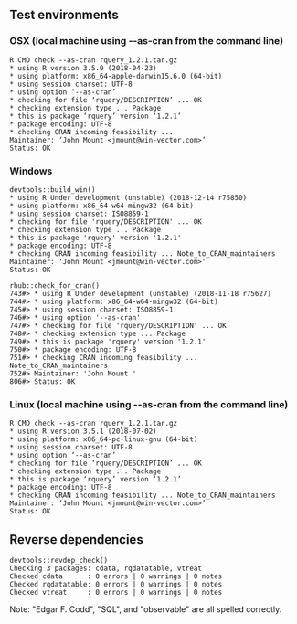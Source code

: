 

## Test environments

### OSX (local machine using --as-cran from the command line)

    R CMD check --as-cran rquery_1.2.1.tar.gz 
    * using R version 3.5.0 (2018-04-23)
    * using platform: x86_64-apple-darwin15.6.0 (64-bit)
    * using session charset: UTF-8
    * using option ‘--as-cran’
    * checking for file ‘rquery/DESCRIPTION’ ... OK
    * checking extension type ... Package
    * this is package ‘rquery’ version ‘1.2.1’
    * package encoding: UTF-8
    * checking CRAN incoming feasibility ...
    Maintainer: ‘John Mount <jmount@win-vector.com>’
    Status: OK

### Windows

 

    devtools::build_win()
    * using R Under development (unstable) (2018-12-14 r75850)
    * using platform: x86_64-w64-mingw32 (64-bit)
    * using session charset: ISO8859-1
    * checking for file 'rquery/DESCRIPTION' ... OK
    * checking extension type ... Package
    * this is package 'rquery' version '1.2.1'
    * package encoding: UTF-8
    * checking CRAN incoming feasibility ... Note_to_CRAN_maintainers
    Maintainer: 'John Mount <jmount@win-vector.com>'
    Status: OK
    
    rhub::check_for_cran()
    743#> * using R Under development (unstable) (2018-11-18 r75627)
    744#> * using platform: x86_64-w64-mingw32 (64-bit)
    745#> * using session charset: ISO8859-1
    746#> * using option '--as-cran'
    747#> * checking for file 'rquery/DESCRIPTION' ... OK
    748#> * checking extension type ... Package
    749#> * this is package 'rquery' version '1.2.1'
    750#> * package encoding: UTF-8
    751#> * checking CRAN incoming feasibility ... Note_to_CRAN_maintainers
    752#> Maintainer: 'John Mount '
    806#> Status: OK

### Linux (local machine using --as-cran from the command line)

    R CMD check --as-cran rquery_1.2.1.tar.gz 
    * using R version 3.5.1 (2018-07-02)
    * using platform: x86_64-pc-linux-gnu (64-bit)
    * using session charset: UTF-8
    * using option ‘--as-cran’
    * checking for file ‘rquery/DESCRIPTION’ ... OK
    * checking extension type ... Package
    * this is package ‘rquery’ version ‘1.2.1’
    * package encoding: UTF-8
    * checking CRAN incoming feasibility ... Note_to_CRAN_maintainers
    Maintainer: ‘John Mount <jmount@win-vector.com>’
    Status: OK

## Reverse dependencies

    devtools::revdep_check()
    Checking 3 packages: cdata, rqdatatable, vtreat
    Checked cdata      : 0 errors | 0 warnings | 0 notes
    Checked rqdatatable: 0 errors | 0 warnings | 0 notes
    Checked vtreat     : 0 errors | 0 warnings | 0 notes
    
Note: "Edgar F. Codd", "SQL", and "observable" are all spelled correctly.
